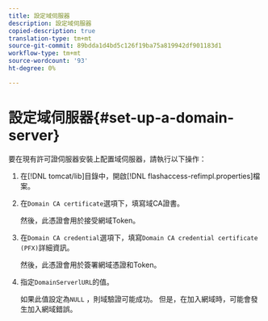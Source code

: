 ```yaml
---
title: 設定域伺服器
description: 設定域伺服器
copied-description: true
translation-type: tm+mt
source-git-commit: 89bdda1d4bd5c126f19ba75a819942df901183d1
workflow-type: tm+mt
source-wordcount: '93'
ht-degree: 0%

---
```



# 設定域伺服器{#set-up-a-domain-server}

要在現有許可證伺服器安裝上配置域伺服器，請執行以下操作：

1. 在[!DNL tomcat/lib]目錄中，開啟[!DNL flashaccess-refimpl.properties]檔案。
1. 在`Domain CA certificate`選項下，填寫域CA證書。

   然後，此憑證會用於接受網域Token。
1. 在`Domain CA credential`選項下，填寫`Domain CA credential certificate (PFX)`詳細資訊。

   然後，此憑證會用於簽署網域憑證和Token。
1. 指定`DomainServerlURL`的值。

   如果此值設定為`NULL` ，則域驗證可能成功。 但是，在加入網域時，可能會發生加入網域錯誤。
